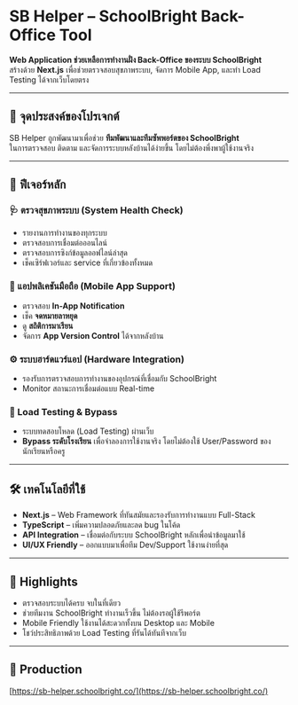 # SB Helper – SchoolBright Back-Office Tool

**Web Application ช่วยเหลือการทำงานฝั่ง Back-Office ของระบบ SchoolBright**  
สร้างด้วย **Next.js** เพื่อช่วยตรวจสอบสุขภาพระบบ, จัดการ Mobile App, และทำ Load Testing ได้จากเว็บโดยตรง

---

## 🌟 จุดประสงค์ของโปรเจกต์

SB Helper ถูกพัฒนามาเพื่อช่วย **ทีมพัฒนาและทีมซัพพอร์ตของ SchoolBright**  
ในการตรวจสอบ ติดตาม และจัดการระบบหลังบ้านได้ง่ายขึ้น โดยไม่ต้องพึ่งพาผู้ใช้งานจริง

---

## 🔑 ฟีเจอร์หลัก

### 🩺 ตรวจสุขภาพระบบ (System Health Check)
- รายงานการทำงานของทุกระบบ
- ตรวจสอบการเชื่อมต่อออนไลน์
- ตรวจสอบการซิงก์ข้อมูลออฟไลน์ล่าสุด
- เช็คเซิร์ฟเวอร์และ service ที่เกี่ยวข้องทั้งหมด

### 📱 แอปพลิเคชันมือถือ (Mobile App Support)
- ตรวจสอบ **In-App Notification**
- เช็ค **จดหมายลาหยุด**
- ดู **สถิติการมาเรียน**
- จัดการ **App Version Control** ได้จากหลังบ้าน

### ⚙️ ระบบฮาร์ดแวร์แอป (Hardware Integration)
- รองรับการตรวจสอบการทำงานของอุปกรณ์ที่เชื่อมกับ SchoolBright
- Monitor สถานะการเชื่อมต่อแบบ Real-time

### 🚀 Load Testing & Bypass
- ระบบทดสอบโหลด (Load Testing) ผ่านเว็บ
- **Bypass ระดับโรงเรียน** เพื่อจำลองการใช้งานจริง โดยไม่ต้องใช้ User/Password ของนักเรียนหรือครู

---

## 🛠️ เทคโนโลยีที่ใช้
- **Next.js** – Web Framework ที่ทันสมัยและรองรับการทำงานแบบ Full-Stack
- **TypeScript** – เพิ่มความปลอดภัยและลด bug ในโค้ด
- **API Integration** – เชื่อมต่อกับระบบ SchoolBright หลักเพื่อนำข้อมูลมาใช้
- **UI/UX Friendly** – ออกแบบมาเพื่อทีม Dev/Support ใช้งานง่ายที่สุด

---

## 📌 Highlights
- ตรวจสอบระบบได้ครบ จบในที่เดียว
- ช่วยทีมงาน SchoolBright ทำงานเร็วขึ้น ไม่ต้องรอผู้ใช้รีพอร์ต
- Mobile Friendly ใช้งานได้สะดวกทั้งบน Desktop และ Mobile
- โชว์ประสิทธิภาพด้วย Load Testing ที่รันได้ทันทีจากเว็บ

---

## 🔗 Production
[https://sb-helper.schoolbright.co/](https://sb-helper.schoolbright.co/)
